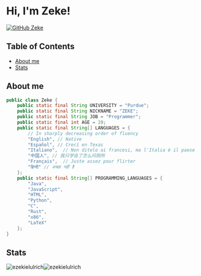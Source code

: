 # Hi, I'm Zeke!

[![GitHub Zeke](https://img.shields.io/github/followers/ezekielulrich?label=follow&style=social)](https://github.com/ezekielulrich)

## Table of Contents

- [About me](#about-me)
- [Stats](#stats)


## About me
```java
public class Zeke {
    public static final String UNIVERSITY = "Purdue";
    public static final String NICKNAME = "ZEKE";
    public static final String JOB = "Programmer";
    public static final int AGE = 20;
    public static final String[] LANGUAGES = {
        // In sharply decreasing order of fluency
        "English", // Native
        "Español", // Crecí en Texas
        "Italiano",  // Non ditelo ai francesi, ma l'Italia è il paese più bello d'Europa
        "中国人", // 我只学会了怎么问厕所
        "Français",  // Juste assez pour flirter
        "हिन्दी" // अच्छा नहीं है
    };
    public static final String[] PROGRAMMING_LANGUAGES = {
        "Java",
        "JavaScript",
        "HTML",
        "Python",
        "C",
        "Rust",
        "x86",
        "LaTeX"
    };
}
```

## Stats

<p><img src="https://github-readme-stats.vercel.app/api?username=ezekielulrich&theme=github_dark_dimmed&hide_border=true&include_all_commits=false&count_private=true" alt="ezekielulrich" /><img src="https://github-readme-stats.vercel.app/api/top-langs/?username=ezekielulrich&theme=github_dark_dimmed&hide_border=true&include_all_commits=true&count_private=true&layout=compact" alt="ezekielulrich" /></p>
